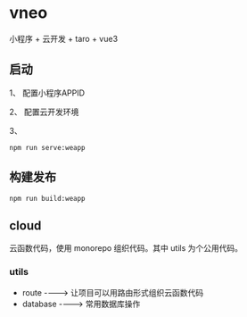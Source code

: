 # vneo
小程序 + 云开发 + taro + vue3

## 启动

1、 配置小程序APPID

2、 配置云开发环境

3、
```shell
npm run serve:weapp
```


## 构建发布

```shell
npm run build:weapp
```


## cloud

云函数代码，使用 monorepo 组织代码。其中 utils 为个公用代码。

### utils
- route ----> 让项目可以用路由形式组织云函数代码
- database ----> 常用数据库操作
